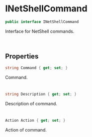 # INetShellCommand

```csharp
public interface INetShellCommand
```

Interface for NetShell commands.

<br>

## Properties

```csharp
string Command { get; set; }
```
Command.

#

```csharp
string Description { get; set; }
```
Description of command.

# 

```csharp
Action Action { get; set; }
```
Action of command.

